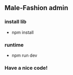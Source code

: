 ## Male-Fashion admin

### install lib

- npm install

### runtime

- npm run dev

### Have a nice code!